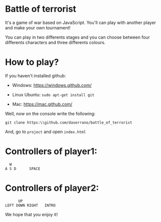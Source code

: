 Battle of terrorist
===================


It's a game of war based on JavaScript. You'll can play with another player and make your own tournament!

You can play in two differents stages and you can choose between four differents characters and three differents colours.

How to play?
==================

If you haven't installed github: 

- Windows: https://windows.github.com/

- Linux Ubuntu: `sudo apt-get install git`

- Mac: https://mac.github.com/

Well, now on the console write the following:

`git clone https:\\github.com/daserrano/battle_of_terrorist`

And, go to `project` and open `index.html`

Controllers of player1:
==================

      W
    A S D      SPACE


Controllers of player2:
==================

          UP
    LEFT DOWN RIGHT   INTRO




We hope that you enjoy it! 




